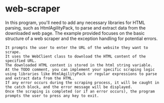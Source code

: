 # web-scraper

In this program, you'll need to add any necessary libraries for HTML parsing, such as HtmlAgilityPack, to parse and extract data from the downloaded web page. The example provided focuses on the basic structure of a web scraper and the exception handling for potential errors.

    It prompts the user to enter the URL of the website they want to scrape.
    It uses the WebClient class to download the HTML content of the specified URL.
    The downloaded HTML content is stored in the html string variable.
    At the TODO comment, you can implement your specific scraping logic using libraries like HtmlAgilityPack or regular expressions to parse and extract data from the HTML.
    If any error occurs during the scraping process, it will be caught in the catch block, and the error message will be displayed.
    Once the scraping is completed (or if an error occurs), the program prompts the user to press any key to exit.
